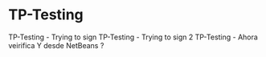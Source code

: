 # TP-Testing
TP-Testing - Trying to sign
TP-Testing - Trying to sign 2
TP-Testing - Ahora veirifica
Y desde NetBeans ?

